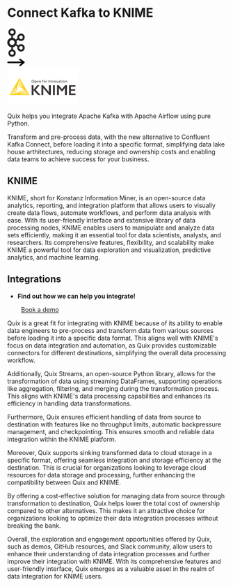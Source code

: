 # Connect Kafka to KNIME

<div class="connect-images cards blog-grid-card" markdown>
<div>
<img src="../images/kafka_logo.png" width="40px" />
</div>
<div>
<img src="../images/arrow.svg" width="40px" />
</div>
<div>
<img src="./images/knime_1.jpg" />
</div>
</div>

Quix helps you integrate Apache Kafka with Apache Airflow using pure Python.

Transform and pre-process data, with the new alternative to Confluent Kafka Connect, before loading it into a specific format, simplifying data lake house arthitectures, reducing storage and ownership costs and enabling data teams to achieve success for your business.

## KNIME

KNIME, short for Konstanz Information Miner, is an open-source data analytics, reporting, and integration platform that allows users to visually create data flows, automate workflows, and perform data analysis with ease. With its user-friendly interface and extensive library of data processing nodes, KNIME enables users to manipulate and analyze data sets efficiently, making it an essential tool for data scientists, analysts, and researchers. Its comprehensive features, flexibility, and scalability make KNIME a powerful tool for data exploration and visualization, predictive analytics, and machine learning.

## Integrations

<div class="grid cards" markdown>

- __Find out how we can help you integrate!__

    <a class="md-button md-button--primary" href="https://share.hsforms.com/1iW0TmZzKQMChk0lxd_tGiw4yjw2?__hstc=175542013.2303933fbd746c0ac86d9ccbe9bc9100.1728383268831.1729603416735.1729620918855.31&__hssc=175542013.1.1729620918855&__hsfp=2132701734" target="_blank" style="margin:.5rem;">Book a demo</a>

</div>


Quix is a great fit for integrating with KNIME because of its ability to enable data engineers to pre-process and transform data from various sources before loading it into a specific data format. This aligns well with KNIME's focus on data integration and automation, as Quix provides customizable connectors for different destinations, simplifying the overall data processing workflow.

Additionally, Quix Streams, an open-source Python library, allows for the transformation of data using streaming DataFrames, supporting operations like aggregation, filtering, and merging during the transformation process. This aligns with KNIME's data processing capabilities and enhances its efficiency in handling data transformations.

Furthermore, Quix ensures efficient handling of data from source to destination with features like no throughput limits, automatic backpressure management, and checkpointing. This ensures smooth and reliable data integration within the KNIME platform.

Moreover, Quix supports sinking transformed data to cloud storage in a specific format, offering seamless integration and storage efficiency at the destination. This is crucial for organizations looking to leverage cloud resources for data storage and processing, further enhancing the compatibility between Quix and KNIME.

By offering a cost-effective solution for managing data from source through transformation to destination, Quix helps lower the total cost of ownership compared to other alternatives. This makes it an attractive choice for organizations looking to optimize their data integration processes without breaking the bank.

Overall, the exploration and engagement opportunities offered by Quix, such as demos, GitHub resources, and Slack community, allow users to enhance their understanding of data integration processes and further improve their integration with KNIME. With its comprehensive features and user-friendly interface, Quix emerges as a valuable asset in the realm of data integration for KNIME users.

